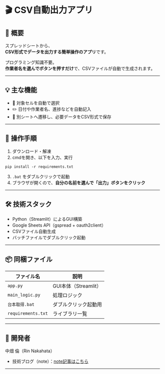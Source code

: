 # 🎬 CSV自動出力アプリ

## 📌 概要
スプレッドシートから、  
**CSV形式でデータを出力する簡単操作のアプリ**です。

プログラミング知識不要。  
**作業者名を選んでボタンを押すだけ**で、CSVファイルが自動で生成されます。

---

## 💡 主な機能
- 📌 対象セルを自動で選択  
- ✏️ 日付や作業者名、進捗などを自動記入  
- 🔗 別シートへ遷移し、必要データをCSV形式で保存  

---

## 👤 操作手順
1. ダウンロード・解凍  
2. cmdを開き、以下を入力、実行
```
pip install -r requirements.txt
```
3. `.bat` をダブルクリックで起動  
4. ブラウザが開くので、**自分の名前を選んで「出力」ボタンをクリック**

---


## 🛠 技術スタック
- Python（Streamlit）によるGUI構築  
- Google Sheets API（gspread + oauth2client）  
- CSVファイル自動生成  
- バッチファイルでダブルクリック起動

---

## 📦 同梱ファイル

| ファイル名         | 説明                     |
|------------------|--------------------------|
| `app.py`         | GUI本体（Streamlit）     |
| `main_logic.py`  | 処理ロジック             |
| `台本取得.bat`    | ダブルクリック起動用     |
| `requirements.txt` | ライブラリ一覧        |

---

## 👤 開発者

中畑 倫（Rin Nakahata）  
- 技術ブログ（note）：[note記事はこちら](https://note.com/rin_nakahata/n/nb91ba26ee22b)

---

